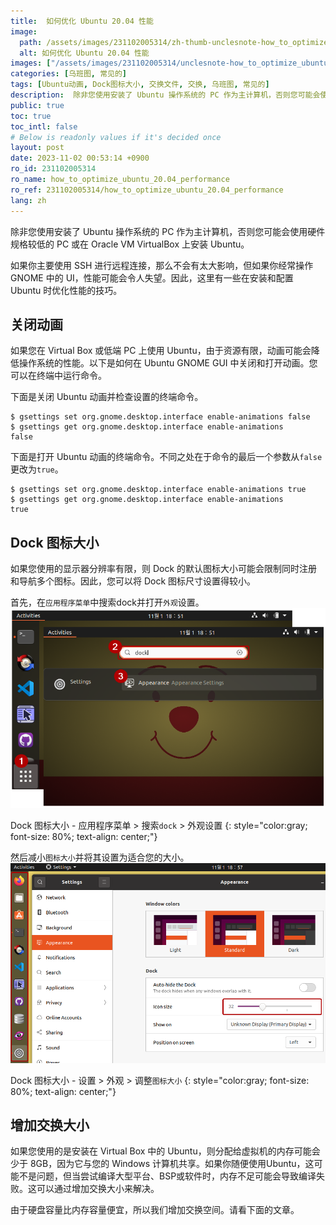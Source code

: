 ```yaml
---
title:  如何优化 Ubuntu 20.04 性能
image:
  path: /assets/images/231102005314/zh-thumb-unclesnote-how_to_optimize_ubuntu_20.04_performance.png
  alt: 如何优化 Ubuntu 20.04 性能
images: ["/assets/images/231102005314/unclesnote-how_to_optimize_ubuntu_20.04_performance-dock_icon_size-application_menu_search_dock_appearance_settings.png", "/assets/images/231102005314/unclesnote-how_to_optimize_ubuntu_20.04_performance-dock_icon_size-settings_appearance_resize_icon_size.png"]
categories: [乌班图, 常见的]
tags: [Ubuntu动画, Dock图标大小, 交换文件, 交换, 乌班图, 常见的]
description:  除非您使用安装了 Ubuntu 操作系统的 PC 作为主计算机，否则您可能会使用硬件规格较低的 PC 或在 Oracle VM VirtualBox 上安装 Ubuntu。如果你主要使用 SSH 进行远程连接，那么不会有太大影响，但如果你经常操作 GNOME 中的 UI，性能可能会令人失望。因此，这里有一些在安装和配
public: true
toc: true
toc_intl: false
# Below is readonly values if it's decided once
layout: post
date: 2023-11-02 00:53:14 +0900
ro_id: 231102005314
ro_name: how_to_optimize_ubuntu_20.04_performance
ro_ref: 231102005314/how_to_optimize_ubuntu_20.04_performance
lang: zh
---
```

除非您使用安装了 Ubuntu 操作系统的 PC 作为主计算机，否则您可能会使用硬件规格较低的 PC 或在 Oracle VM VirtualBox 上安装 Ubuntu。  

如果你主要使用 SSH 进行远程连接，那么不会有太大影响，但如果你经常操作 GNOME 中的 UI，性能可能会令人失望。因此，这里有一些在安装和配置 Ubuntu 时优化性能的技巧。  
## 关闭动画
如果您在 Virtual Box 或低端 PC 上使用 Ubuntu，由于资源有限，动画可能会降低操作系统的性能。以下是如何在 Ubuntu GNOME GUI 中关闭和打开动画。您可以在终端中运行命令。  

下面是关闭 Ubuntu 动画并检查设置的终端命令。  

```shell
$ gsettings set org.gnome.desktop.interface enable-animations false
$ gsettings get org.gnome.desktop.interface enable-animations
false
```
下面是打开 Ubuntu 动画的终端命令。不同之处在于命令的最后一个参数从`false`更改为`true`。  

```shell
$ gsettings set org.gnome.desktop.interface enable-animations true
$ gsettings get org.gnome.desktop.interface enable-animations
true
```
## Dock 图标大小
如果您使用的显示器分辨率有限，则 Dock 的默认图标大小可能会限制同时注册和导航多个图标。因此，您可以将 Dock 图标尺寸设置得较小。  

首先，在`应用程序菜单`中搜索dock并打开`外观`设置。  
![Dock 图标大小 - 应用程序菜单 > 搜索`dock` > 外观设置](/assets/images/231102005314/unclesnote-how_to_optimize_ubuntu_20.04_performance-dock_icon_size-application_menu_search_dock_appearance_settings.png)  

Dock 图标大小 - 应用程序菜单 > 搜索`dock` > 外观设置
{: style="color:gray; font-size: 80%; text-align: center;"}

然后减小`图标大小`并将其设置为适合您的大小。  
![Dock 图标大小 - 设置 > 外观 > 调整`图标大小`](/assets/images/231102005314/unclesnote-how_to_optimize_ubuntu_20.04_performance-dock_icon_size-settings_appearance_resize_icon_size.png)  

Dock 图标大小 - 设置 > 外观 > 调整`图标大小`
{: style="color:gray; font-size: 80%; text-align: center;"}

## 增加交换大小
如果您使用的是安装在 Virtual Box 中的 Ubuntu，则分配给虚拟机的内存可能会少于 8GB，因为它与您的 Windows 计算机共享。如果你随便使用Ubuntu，这可能不是问题，但当尝试编译大型平台、BSP或软件时，内存不足可能会导致编译失败。这可以通过增加交换大小来解决。  

由于硬盘容量比内存容量便宜，所以我们增加交换空间。请看下面的文章。  
